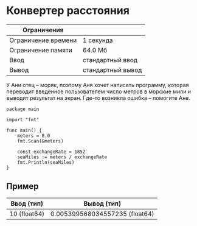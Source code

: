 # Конвертер расстояния

| Ограничения       |                   |
| -                 | -                 |
|Ограничение времени|1 секунда          |
|Ограничение памяти |64.0 Мб            |
|Ввод               |стандартный ввод   |
|Вывод              |стандартный вывод  |

У Ани отец – моряк, поэтому Аня хочет написать программу, которая переводит введённое пользователем число метров в морские мили и выводит результат на экран. Где-то возникла ошибка – помогите Ане.

```golang
package main

import "fmt"

func main() {
    meters = 0.0
    fmt.Scan(&meters)

    const exchangeRate = 1852
    seaMiles := meters / exchangeRate
    fmt.Println(seaMiles)
}
```

## Пример

|Ввод (тип)     |Вывод (тип)                    |
|-              |-                              |
|10 (float64)   |0.005399568034557235 (float64) |
